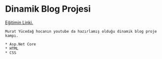 # Dinamik Blog Projesi
[Eğitimin Linki.](https://www.youtube.com/playlist?list=PLKnjBHu2xXNNkinaVhPqPZG0ubaLN63ci)
```
Murat Yücedağ hocanın youtube da hazırlamış olduğu dinamik blog proje kampı.
```
```
* Asp.Net Core
* HTML
* CSS
```

